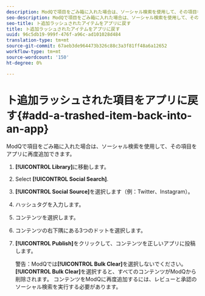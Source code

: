 ```yaml
---
description: ModQで項目をごみ箱に入れた場合は、ソーシャル検索を使用して、その項目をアプリに再度追加できます。
seo-description: ModQで項目をごみ箱に入れた場合は、ソーシャル検索を使用して、その項目をアプリに再度追加できます。
seo-title: ト追加ラッシュされたアイテムをアプリに戻す
title: ト追加ラッシュされたアイテムをアプリに戻す
uuid: 96c5db19-999f-476f-a96c-ad101028d484
translation-type: tm+mt
source-git-commit: 67aeb3de964473b326c88c3a3f81ff48a6a12652
workflow-type: tm+mt
source-wordcount: '150'
ht-degree: 0%

---
```



# ト追加ラッシュされた項目をアプリに戻す{#add-a-trashed-item-back-into-an-app}

ModQで項目をごみ箱に入れた場合は、ソーシャル検索を使用して、その項目をアプリに再度追加できます。

1. **[!UICONTROL Library]**&#x200B;に移動します。
1. Select **[!UICONTROL Social Search]**.
1. **[!UICONTROL Social Source]**&#x200B;を選択します（例：Twitter、Instagram）。
1. ハッシュタグを入力します。
1. コンテンツを選択します。
1. コンテンツの右下隅にある3つのドットを選択します。
1. **[!UICONTROL Publish]**&#x200B;をクリックして、コンテンツを正しいアプリに投稿します。

   警告：ModQでは&#x200B;**[!UICONTROL Bulk Clear]**&#x200B;を選択しないでください。 **[!UICONTROL Bulk Clear]**&#x200B;を選択すると、すべてのコンテンツがModQから削除されます。 コンテンツをModQに再度追加するには、レビューと承認のソーシャル検索を実行する必要があります。
